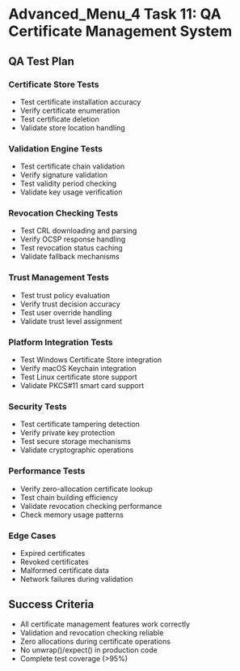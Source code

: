 # Advanced_Menu_4 Task 11: QA Certificate Management System

## QA Test Plan

### Certificate Store Tests
- Test certificate installation accuracy
- Verify certificate enumeration
- Test certificate deletion
- Validate store location handling

### Validation Engine Tests
- Test certificate chain validation
- Verify signature validation
- Test validity period checking
- Validate key usage verification

### Revocation Checking Tests
- Test CRL downloading and parsing
- Verify OCSP response handling
- Test revocation status caching
- Validate fallback mechanisms

### Trust Management Tests
- Test trust policy evaluation
- Verify trust decision accuracy
- Test user override handling
- Validate trust level assignment

### Platform Integration Tests
- Test Windows Certificate Store integration
- Verify macOS Keychain integration
- Test Linux certificate store support
- Validate PKCS#11 smart card support

### Security Tests
- Test certificate tampering detection
- Verify private key protection
- Test secure storage mechanisms
- Validate cryptographic operations

### Performance Tests
- Verify zero-allocation certificate lookup
- Test chain building efficiency
- Validate revocation checking performance
- Check memory usage patterns

### Edge Cases
- Expired certificates
- Revoked certificates
- Malformed certificate data
- Network failures during validation

## Success Criteria
- All certificate management features work correctly
- Validation and revocation checking reliable
- Zero allocations during certificate operations
- No unwrap()/expect() in production code
- Complete test coverage (>95%)